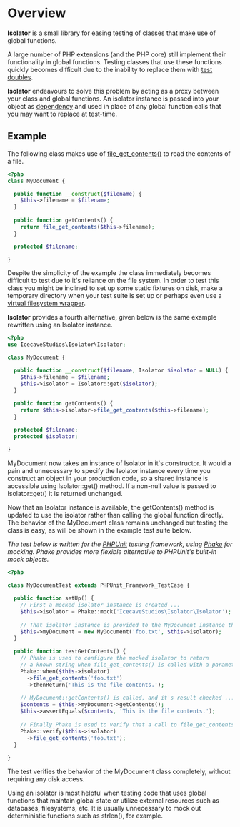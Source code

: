 # Overview

**Isolator** is a small library for easing testing of classes that make use of global functions.

A large number of PHP extensions (and the PHP core) still implement their functionality in global functions.
Testing classes that use these functions quickly becomes difficult due to the inability to replace them with [test doubles](http://en.wikipedia.org/wiki/Test_double).

**Isolator** endeavours to solve this problem by acting as a proxy between your class and global functions.
An isolator instance is passed into your object as [dependency](http://en.wikipedia.org/wiki/Dependency_injection) and
used in place of any global function calls that you may want to replace at test-time.

## Example

The following class makes use of [file_get_contents()](http://php.net/manual/en/function.file-get-contents.php) to read the contents of a file.

```php
<?php
class MyDocument {

  public function __construct($filename) {
    $this->filename = $filename;
  }
  
  public function getContents() {
    return file_get_contents($this->filename);
  }

  protected $filename;

}
```

Despite the simplicity of the example the class immediately becomes difficult to test due to it's reliance on the file system.
In order to test this class you might be inclined to set up some static fixtures on disk, make a temporary directory when your test suite
is set up or perhaps even use a [virtual filesystem wrapper](http://code.google.com/p/bovigo/wiki/vfsStream).

**Isolator** provides a fourth alternative, given below is the same example rewritten using an Isolator instance.

```php
<?php
use IcecaveStudios\Isolator\Isolator;

class MyDocument {

  public function __construct($filename, Isolator $isolator = NULL) {
    $this->filename = $filename;
    $this->isolator = Isolator::get($isolator);
  }
  
  public function getContents() {
    return $this->isolator->file_get_contents($this->filename);
  }

  protected $filename;
  protected $isolator;

}
```

MyDocument now takes an instance of Isolator in it's constructor. It would a pain and unnecessary
to specify the Isolator instance every time you construct an object in your production code, so a
shared instance is accessible using Isolator::get() method. If a non-null value is passed to
Isolator::get() it is returned unchanged.

Now that an Isolator instance is available, the getContents() method is updated to use the isolator
rather than calling the global function directly. The behavior of the MyDocument class remains unchanged
but testing the class is easy, as will be shown in the example test suite below.

*The test below is written for the [PHPUnit](http://www.phpunit.de) testing framework, using [Phake](https://github.com/mlively/Phake) for mocking.
Phake provides more flexible alternative to PHPUnit's built-in mock objects.*

```php
<?php

class MyDocumentTest extends PHPUnit_Framework_TestCase {
  
  public function setUp() {
    // First a mocked isolator instance is created ...
    $this->isolator = Phake::mock('IcecaveStudios\Isolator\Isolator');
    
    // That isolator instance is provided to the MyDocument instance that is to be test ...
    $this->myDocument = new MyDocument('foo.txt', $this->isolator);
  }
  
  public function testGetContents() {
    // Phake is used to configure the mocked isolator to return
    // a known string when file_get_contents() is called with a parameter equal to 'foo.txt' ...
    Phake::when($this->isolator)
      ->file_get_contents('foo.txt')
      ->thenReturn('This is the file contents.');
    
    // MyDocument::getContents() is called, and it's result checked ...
    $contents = $this->myDocument->getContents();
    $this->assertEquals($contents, 'This is the file contents.');
    
    // Finally Phake is used to verify that a call to file_get_contents() was made as expected ...
    Phake::verify($this->isolator)
      ->file_get_contents('foo.txt');
  }
  
}
```

The test verifies the behavior of the MyDocument class completely, without requiring any disk access.

Using an isolator is most helpful when testing code that uses global functions that maintain global state
or utilize external resources such as databases, filesystems, etc. It is usually unnecessary to mock
out deterministic functions such as strlen(), for example.